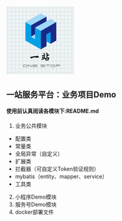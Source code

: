 [![](logo.png)](https://*.png "一站")
----
## 一站服务平台：业务项目Demo
#### 使用前认真阅读各模块下:README.md
1. 业务公共模块
- 配置类
- 常量类
- 全局异常（自定义）
- 扩展类
- 拦截器（可自定义Token验证规则）
- mybatis（entity、mapper、service）
- 工具类
2. 小程序Demo模块
3. 服务号Demo模块
4. docker部署文件
